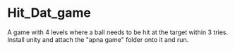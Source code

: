 # Hit_Dat_game
A game with 4 levels where a ball needs to be hit at the target within 3 tries. 
Install unity and attach the "apna game" folder onto it and run.
